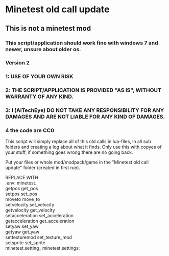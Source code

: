 # Minetest old call update
## This is not a minetest mod
### This script/application should work fine with windows 7 and newer, unsure about older os.
### Version 2


### 1: USE OF YOUR OWN RISK
### 2: THE SCRIPT/APPLICATION IS PROVIDED "AS IS", WITHOUT WARRANTY OF ANY KIND.
### 3: I (AiTechEye) DO NOT TAKE ANY RESPONSIBILITY FOR ANY DAMAGES AND ARE NOT LIABLE FOR ANY KIND OF DAMAGES.
### 4 the code are CC0


This script will simply replace all of this old calls in lua-files, in all sub folders and creating a log about what it finds.
Only use this with copyes of your stuff, if something goes wrong there are no going back.


Put your files or whole mod/modpack/game in the "Minetest old call update" folder (created in first run).


REPLACE		WITH<br>
.env:		minetest.<br>
getpos		get_pos<br>
setpos		set_pos<br>
moveto		move_to<br>
setvelocity	set_velocity<br>
getvelocity	get_velocity<br>
setacceleration	set_acceleration<br>
getacceleration	get_acceleration<br>
setyaw		set_yaw<br>
getyaw		get_yaw<br>
settexturemod	set_texture_mod<br>
setsprite		set_sprite<br>
minetest.setting_	minetest.settings:<br>
